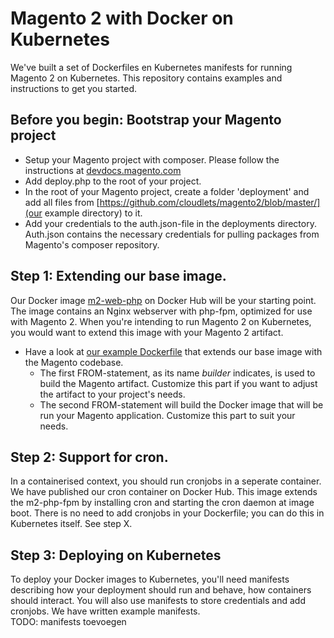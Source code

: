 # Magento 2 with Docker on Kubernetes
We've built a set of Dockerfiles en Kubernetes manifests for running Magento 2 on Kubernetes. This repository contains examples and instructions to get you started. 

## Before you begin: Bootstrap your Magento project ##
  - Setup your Magento project with composer. Please follow the instructions at [devdocs.magento.com](https://devdocs.magento.com/guides/v2.3/install-gde/composer.html)
  - Add deploy.php to the root of your project.
  - In the root of your Magento project, create a folder 'deployment' and add all files from [https://github.com/cloudlets/magento2/blob/master/](our example directory) to it.
  - Add your credentials to the auth.json-file in the deployments directory. Auth.json contains the necessary credentials for pulling packages from Magento's composer repository.

## Step 1: Extending our base image.
Our Docker image [m2-web-php](https://hub.docker.com/r/cloudlets/m2-web-php) on Docker Hub will be your starting point. The image contains an Nginx webserver with php-fpm, optimized for use with Magento 2. When you're intending to run Magento 2 on Kubernetes, you would want to extend this image with your Magento 2 artifact. 
  - Have a look at [our example Dockerfile](https://github.com/cloudlets/magento2/blob/master/examples/Magento2-application/Dockerfile) that extends our base image with the Magento codebase.
    - The first FROM-statement, as its name *builder* indicates, is used to build the Magento artifact. Customize this part if you want to adjust the artifact to your project's needs.
    - The second FROM-statement will build the Docker image that will be run your Magento application. Customize this part to suit your needs.

## Step 2: Support for cron.
In a containerised context, you should run cronjobs in a seperate container. We have published our cron container on Docker Hub. This image extends the m2-php-fpm by installing cron and starting the cron daemon at image boot. There is no need to add cronjobs in your Dockerfile; you can do this in Kubernetes itself. See step X.

## Step 3: Deploying on Kubernetes
To deploy your Docker images to Kubernetes, you'll need manifests describing how your deployment should run and behave, how containers should interact. You will also use manifests to store credentials and add cronjobs. We have written example manifests.  
TODO: manifests toevoegen
